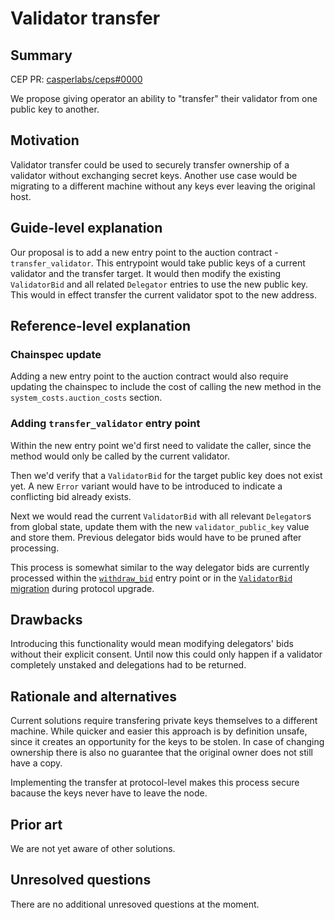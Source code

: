 # Validator transfer

## Summary

[summary]: #summary

CEP PR: [casperlabs/ceps#0000](https://github.com/casperlabs/ceps/pull/0000)

We propose giving operator an ability to "transfer" their validator from one public key to another.

## Motivation

[motivation]: #motivation

Validator transfer could be used to securely transfer ownership of a validator without exchanging secret keys.
Another use case would be migrating to a different machine without any keys ever leaving the original host.

## Guide-level explanation

[guide-level-explanation]: #guide-level-explanation

Our proposal is to add a new entry point to the auction contract - `transfer_validator`. 
This entrypoint would take public keys of a current validator and the transfer target. 
It would then modify the existing `ValidatorBid` and all related `Delegator` entries to use the new public key.
This would in effect transfer the current validator spot to the new address.

## Reference-level explanation

[reference-level-explanation]: #reference-level-explanation

### Chainspec update

Adding a new entry point to the auction contract would also require updating the chainspec to include the cost of calling the new method in the `system_costs.auction_costs` section.

### Adding `transfer_validator` entry point

Within the new entry point we'd first need to validate the caller, since the method would only be called by the current validator. 

Then we'd verify that a `ValidatorBid` for the target public key does not exist yet. A new `Error` variant would have to be introduced to indicate a conflicting bid already exists.

Next we would read the current `ValidatorBid` with all relevant `Delegator`s from global state, update them with the new `validator_public_key` value and store them. Previous delegator bids would have to be pruned after processing. 

This process is somewhat similar to the way delegator bids are currently processed within the [`withdraw_bid`](https://github.com/teonite/casper-node/blob/6d028df56ca7db2edc714603344c8888cb9e0e0e/execution_engine/src/system/auction.rs#L171) entry point or in the [`ValidatorBid` migration](https://github.com/teonite/casper-node/blob/6d028df56ca7db2edc714603344c8888cb9e0e0e/execution_engine/src/engine_state/mod.rs#L504) during protocol upgrade.


## Drawbacks

[drawbacks]: #drawbacks

Introducing this functionality would mean modifying delegators' bids without their explicit consent.
Until now this could only happen if a validator completely unstaked and delegations had to be returned.

## Rationale and alternatives

[rationale-and-alternatives]: #rationale-and-alternatives

Current solutions require transfering private keys themselves to a different machine. While quicker and easier this approach is by definition unsafe, since it creates an opportunity for the keys to be stolen. 
In case of changing ownership there is also no guarantee that the original owner does not still have a copy.

Implementing the transfer at protocol-level makes this process secure bacause the keys never have to leave the node.

## Prior art

[prior-art]: #prior-art

We are not yet aware of other solutions.

## Unresolved questions

[unresolved-questions]: #unresolved-questions

There are no additional unresoved questions at the moment.
